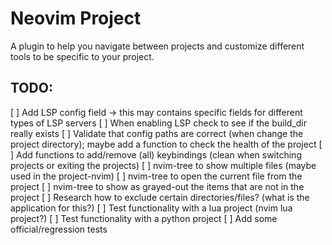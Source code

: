 # Neovim Project

A plugin to help you navigate between projects and customize different tools to be specific to your project.

## TODO:
[ ] Add LSP config field -> this may contains specific fields for different types of LSP servers
[ ] When enabling LSP check to see if the build_dir really exists
[ ] Validate that config paths are correct (when change the project directory); maybe add a function to check the health of the project
[ ] Add functions to add/remove (all) keybindings (clean when switching projects or exiting the projects)
[ ] nvim-tree to show multiple files (maybe used in the project-nvim)
[ ] nvim-tree to open the current file from the project
[ ] nvim-tree to show as grayed-out the items that are not in the project
[ ] Research how to exclude certain directories/files? (what is the application for this?)
[ ] Test functionality with a lua project (nvim lua project?)
[ ] Test functionality with a python project
[ ] Add some official/regression tests
